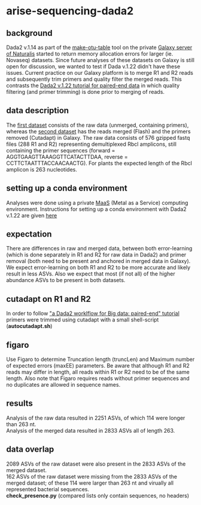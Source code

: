 # arise-sequencing-dada2

## background
Dada2 v.1.14 as part of the [make-otu-table](https://github.com/naturalis/galaxy-tool-make-otu-table) tool on the private [Galaxy server of Naturalis](https://galaxy.naturalis.nl) started to return memory allocation errors for larger (ie. Novaseq) datasets. Since future analyses of these datasets on Galaxy is still open for discussion, we wanted to test if Dada v.1.22 didn't have these issues. Current practice on our Galaxy platform is to merge R1 and R2 reads and subsequently trim primers and quality filter the merged reads. This contrasts the [Dada2 v.1.22 tutorial for paired-end data](https://benjjneb.github.io/dada2/bigdata_paired.html) in which quality filtering (and primer trimming) is done prior to merging of reads.

## data description
The [first dataset](https://drive.google.com/file/d/1S6YhKIrnqzmqu4RxRjE0PZJ4fxpf7F5J/view?usp=sharing) consists of the raw data (unmerged, containing primers), whereas the [second dataset](https://drive.google.com/file/d/1iZPC4_vsBDPZnOexT8y0cP44vtmE0CYI/view?usp=sharing) has the reads merged (Flash) and the primers removed (Cutadapt) in Galaxy. The raw data consists of 576 gzipped fastq files (288 R1 and R2) representing demultiplexed Rbcl amplicons, still containing the primer sequences (forward = AGGTGAAGTTAAAGGTTCATACTTDAA, reverse = CCTTCTAATTTACCAACAACTG). For plants the expected length of the Rbcl amplicon is 263 nucleotides.


## setting up a conda environment
Analyses were done using a private [MaaS](https://maas.io/) (Metal as a Service) computing environment. Instructions for setting up a conda environment with Dada2 v.1.22 are given [here]()

## expectation
There are differences in raw and merged data, between both error-learning (which is done separately in R1 and R2 for raw data in Dada2) and primer removal (both need to be present and anchored in merged data in Galaxy). We expect error-learning on both R1 and R2 to be more accurate and likely result in less ASVs. Also we expect that most (if not all) of the higher abundance ASVs to be present in both datasets. 
## cutadapt on R1 and R2
In order to follow ["a Dada2 worklflow for Big data: paired-end" tutorial](https://benjjneb.github.io/dada2/bigdata_paired.html) primers were trimmed using cutadapt with a small shell-script (**autocutadapt.sh**)

## figaro
Use Figaro to determine Truncation length (truncLen) and Maximum number of expected errors (maxEE) parameters. Be aware that although R1 and R2 reads may differ in length, all reads within R1 or R2 need to be of the same length. Also note that Figaro requires reads without primer sequences and no duplicates are allowed in sequence names.

## results
Analysis of the raw data resulted in 2251 ASVs, of which 114 were longer than 263 nt.\
Analysis of the merged data resulted in 2833 ASVs all of length 263.

## data overlap
2089 ASVs of the raw dataset were also present in the 2833 ASVs of the merged dataset.\
162 ASVs of the raw dataset were missing from the 2833 ASVs of the merged dataset; of these 114 were larger than 263 nt and virually all represented bacterial sequences.\
**check_presence.py** (compared lists only contain sequences, no headers)




